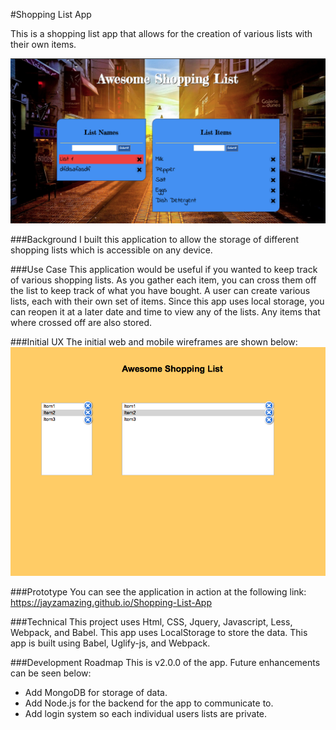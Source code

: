 #Shopping List App

This is a shopping list app that allows for the creation of various lists with their own items.

![image](<./github/Screenshot.png>)

###Background
I built this application to allow the storage of different shopping lists which is accessible on any device.

###Use Case
This application would be useful if you wanted to keep track of various shopping lists. As you gather each item, you can cross them off the list to keep track of what you have bought. A user can create various lists, each with their own set of items. Since this app uses local storage, you can reopen it at a later date and time to view any of the lists. Any items that where crossed off are also stored.

###Initial UX
The initial web and mobile wireframes are shown below:
![image](<./github/main page.png>)

###Prototype
You can see the application in action at the following link: https://jayzamazing.github.io/Shopping-List-App

###Technical
This project uses Html, CSS, Jquery, Javascript, Less, Webpack, and Babel. This app uses LocalStorage to store the data. This app is built using Babel, Uglify-js, and Webpack.

###Development Roadmap
This is v2.0.0 of the app. Future enhancements can be seen below:
* Add MongoDB for storage of data.
* Add Node.js for the backend for the app to communicate to.
* Add login system so each individual users lists are private.
